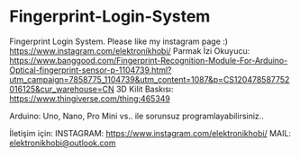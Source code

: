 # Fingerprint-Login-System
Fingerprint Login System. Please like my instagram page :) https://www.instagram.com/elektronikhobi/
Parmak İzi Okuyucu: https://www.banggood.com/Fingerprint-Recognition-Module-For-Arduino-Optical-fingerprint-sensor-p-1104739.html?utm_campaign=7858775_1104739&utm_content=1087&p=CS120478587752016125&cur_warehouse=CN
3D Kilit Baskısı: https://www.thingiverse.com/thing:465349

Arduino: Uno, Nano, Pro Mini vs.. ile sorunsuz programlayabilirsiniz.. 

İletişim için:
INSTAGRAM:  https://www.instagram.com/elektronikhobi/
MAIL:       elektronikhobi@outlook.com
